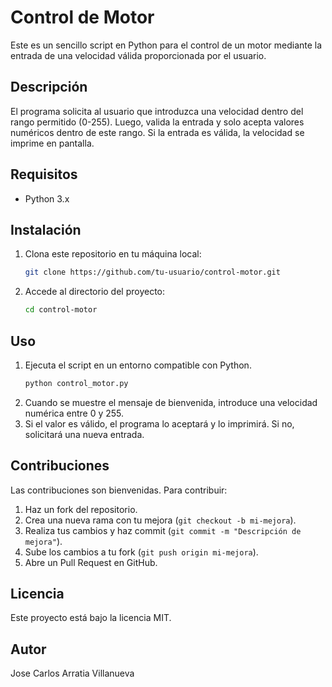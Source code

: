 # Control de Motor

Este es un sencillo script en Python para el control de un motor mediante la entrada de una velocidad válida proporcionada por el usuario.

## Descripción

El programa solicita al usuario que introduzca una velocidad dentro del rango permitido (0-255). Luego, valida la entrada y solo acepta valores numéricos dentro de este rango. Si la entrada es válida, la velocidad se imprime en pantalla.

## Requisitos

- Python 3.x

## Instalación

1. Clona este repositorio en tu máquina local:
   ```bash
   git clone https://github.com/tu-usuario/control-motor.git
   ```
2. Accede al directorio del proyecto:
   ```bash
   cd control-motor
   ```

## Uso

1. Ejecuta el script en un entorno compatible con Python.
   ```bash
   python control_motor.py
   ```
2. Cuando se muestre el mensaje de bienvenida, introduce una velocidad numérica entre 0 y 255.
3. Si el valor es válido, el programa lo aceptará y lo imprimirá. Si no, solicitará una nueva entrada.


## Contribuciones

Las contribuciones son bienvenidas. Para contribuir:
1. Haz un fork del repositorio.
2. Crea una nueva rama con tu mejora (`git checkout -b mi-mejora`).
3. Realiza tus cambios y haz commit (`git commit -m "Descripción de mejora"`).
4. Sube los cambios a tu fork (`git push origin mi-mejora`).
5. Abre un Pull Request en GitHub.

## Licencia

Este proyecto está bajo la licencia MIT.

## Autor

Jose Carlos Arratia Villanueva

